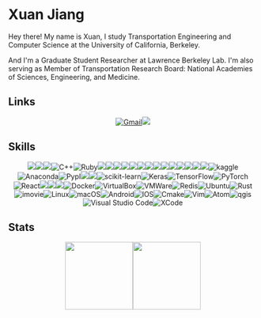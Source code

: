 # Xuan Jiang
Hey there! My name is Xuan, I study Transportation Engineering and Computer Science at the University of California, Berkeley. 

And I'm a Graduate Student Researcher at Lawrence Berkeley Lab. I'm also serving as Member of Transportation Research Board: National Academies of Sciences, Engineering, and Medicine. 

## Links
<p align="center">
<a href="mailto:j503440616@berkeley.edu"><img alt="Gmail" src="https://img.shields.io/badge/Gmail-D14836?style=for-the-badge&logo=gmail&logoColor=white"/></a><a href="https://www.linkedin.com/in/xuan-jiang-0494a7192/"><img src="https://img.shields.io/badge/linkedin%20-%230077B5.svg?&style=for-the-badge&logo=linkedin&logoColor=white"/></a>
</p>

## Skills
<p align="center">
<img src="https://img.shields.io/badge/python%20-%2314354C.svg?&style=for-the-badge&logo=python&logoColor=white"/><img src="https://img.shields.io/badge/c%20-%2300599C.svg?&style=for-the-badge&logo=c&logoColor=white"/><img src="https://img.shields.io/badge/java-%23ED8B00.svg?&style=for-the-badge&logo=java&logoColor=white"/><img alt="C++" src="https://img.shields.io/badge/c++-%2300599C.svg?style=for-the-badge&logo=c%2B%2B&logoColor=white"/><img alt="Ruby" src="https://img.shields.io/badge/ruby-%2300ADD8.svg?style=for-the-badge&logo=ruby&logoColor=white"/><img src="https://img.shields.io/badge/javascript%20-%23323330.svg?&style=for-the-badge&logo=javascript&logoColor=%23F7DF1E"/><img src="https://img.shields.io/badge/html5%20-%23E34F26.svg?&style=for-the-badge&logo=html5&logoColor=white"/><img src="https://img.shields.io/badge/css3%20-%231572B6.svg?&style=for-the-badge&logo=css3&logoColor=white"/><img src="https://img.shields.io/badge/mysql-%23FA7343.svg?&style=for-the-badge&logo=mysql&logoColor=white"/><img src="https://img.shields.io/badge/markdown-%23000000.svg?&style=for-the-badge&logo=markdown&logoColor=white"/><img src="https://img.shields.io/badge/shell_script%20-%23121011.svg?&style=for-the-badge&logo=gnu-bash&logoColor=white"/><img src="https://img.shields.io/badge/latex%20-%23008080.svg?&style=for-the-badge&logo=latex&logoColor=white"/><img src="https://img.shields.io/badge/git%20-%23F05033.svg?&style=for-the-badge&logo=git&logoColor=white"/><img src="https://img.shields.io/badge/github%20-%23121011.svg?&style=for-the-badge&logo=github&logoColor=white"/><img src="https://img.shields.io/badge/adobe%20xd%20-%23FF26BE.svg?&style=for-the-badge&logo=adobe%20xd&logoColor=white"/><img src="https://img.shields.io/badge/Google%20Cloud%20-%234285F4.svg?&style=for-the-badge&logo=google-cloud&logoColor=white"/><img src="https://img.shields.io/badge/AWS%20-%23FF9900.svg?&style=for-the-badge&logo=amazon-aws&logoColor=white"/><img src="https://img.shields.io/badge/postman%20-%23430098.svg?&style=for-the-badge&logo=postman&logoColor=white"/><img src="https://img.shields.io/badge/mongodb-%2300f.svg?&style=for-the-badge&logo=mongodb&logoColor=white"/><img alt="kaggle" src="https://img.shields.io/badge/kaggle-3775A9?style=for-the-badge&logo=kaggle&logoColor=white"/><img alt="Anaconda" src="https://img.shields.io/badge/Anaconda-44A833?style=for-the-badge&logo=anaconda&logoColor=white"/><img alt="PypI" src="https://img.shields.io/badge/PypI-3775A9?style=for-the-badge&logo=pypi&logoColor=white"/><img src="https://img.shields.io/badge/pandas%20-%23150458.svg?&style=for-the-badge&logo=pandas&logoColor=white"/><img src="https://img.shields.io/badge/numpy%20-%23013243.svg?&style=for-the-badge&logo=numpy&logoColor=white" /><img alt="scikit-learn" src="https://img.shields.io/badge/sklearn-F7931E?style=for-the-badge&logo=scikit-learn&logoColor=white"/><img alt="Keras" src="https://img.shields.io/badge/Keras%20-%23D00000.svg?&style=for-the-badge&logo=Keras&logoColor=white"/><img alt="TensorFlow" src="https://img.shields.io/badge/TensorFlow%20-%23FF6F00.svg?&style=for-the-badge&logo=TensorFlow&logoColor=white"/><img alt="PyTorch" src="https://img.shields.io/badge/PyTorch%20-%23EE4C2C.svg?&style=for-the-badge&logo=PyTorch&logoColor=white"/><img alt="React" src="https://img.shields.io/badge/React-3775A9?style=for-the-badge&logo=React&logoColor=white"/><img src="https://img.shields.io/badge/Jupyter%20-%23F37626.svg?&style=for-the-badge&logo=Jupyter&logoColor=white"/><img src="https://img.shields.io/badge/-Raspberry%20Pi-C51A4A?style=for-the-badge&logo=Raspberry-Pi"/><img src="https://img.shields.io/badge/-spring-00979D?style=for-the-badge&logo=spring&logoColor=white"/><img alt="Docker" src="https://img.shields.io/badge/docker-%230db7ed.svg?style=for-the-badge&logo=docker&logoColor=white"/><img alt="VirtualBox" src="https://img.shields.io/badge/virtualbox-183A61.svg?style=for-the-badge&logo=virtualbox&logoColor=white"/><img alt="VMWare" src="https://img.shields.io/badge/vmware-607078.svg?style=for-the-badge&logo=vmware&logoColor=white"/><img alt="Redis" src="https://img.shields.io/badge/Redis-%231563FF.svg?style=for-the-badge&logo=Redis&logoColor=white"/><img alt="Ubuntu" src="https://img.shields.io/badge/Ubuntu-E95420?style=for-the-badge&logo=ubuntu&logoColor=white"/><img alt="Rust" src="https://img.shields.io/badge/Rust-87CF3E?style=for-the-badge&logo=rust&logoColor=white"/><img alt="imovie" src="https://img.shields.io/badge/imovie-557C94?style=for-the-badge&logo=imovie&logoColor=white"/><img alt="Linux" src="https://img.shields.io/badge/Linux-FCC624?style=for-the-badge&logo=linux&logoColor=white"/><img alt="macOS" src="https://img.shields.io/badge/macOS-000000?style=for-the-badge&logo=macos&logoColor=F0F0F0"/><img alt="Android" src="https://img.shields.io/badge/Android-3DDC84?style=for-the-badge&logo=android&logoColor=white"/><img alt="IOS" src="https://img.shields.io/badge/iOS-000000?style=for-the-badge&logo=ios&logoColor=white"><img alt="Cmake" src="https://img.shields.io/badge/Cmake-064F8C?style=for-the-badge&logo=cmake&logoColor=white"/><img alt="Vim" src="https://img.shields.io/badge/VIM-%2311AB00.svg?style=for-the-badge&logo=vim&logoColor=white"/><img alt="Atom" src="https://img.shields.io/badge/Atom-%2366595C.svg?style=for-the-badge&logo=atom&logoColor=white"/><img alt="qgis" src="https://img.shields.io/badge/qgis-000000?style=for-the-badge&logo=qgis&logoColor=white"/><img alt="Visual Studio Code" src="https://img.shields.io/badge/VisualStudioCode-0078d7.svg?style=for-the-badge&logo=visual-studio-code&logoColor=white"/><img alt="XCode" src="https://img.shields.io/badge/XCode-3775A9?style=for-the-badge&logo=xcode&logoColor=white"/>
</p>

## Stats
<p align="center">
<img align="" height="137px" src="https://github-readme-stats.vercel.app/api?username=Xuan-1998&hide_title=true&hide_border=true&show_icons=true&include_all_commits=true&line_height=21&bg_color=0,EC6C6C,FFD479,FFFC79,73FA79&theme=graywhite&locale=cn" /><img align="" height="137px" src="https://github-readme-stats.vercel.app/api/top-langs/?username=Xuan-1998&hide_title=true&hide_border=true&layout=compact&bg_color=0,73FA79,73FDFF,D783FF&theme=graywhite&locale=cn" />
  </p>

